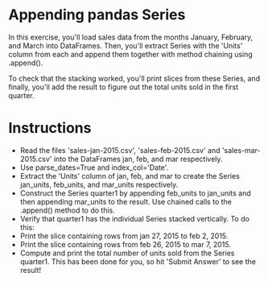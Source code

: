 # Appending pandas Series
In this exercise, you'll load sales data from the months January, February, and March into DataFrames. Then, you'll extract Series with the 'Units' column from each and append them together with method chaining using .append().

To check that the stacking worked, you'll print slices from these Series, and finally, you'll add the result to figure out the total units sold in the first quarter.

# Instructions
- Read the files 'sales-jan-2015.csv', 'sales-feb-2015.csv' and 'sales-mar-2015.csv' into the DataFrames jan, feb, and mar respectively.
- Use parse_dates=True and index_col='Date'.
- Extract the 'Units' column of jan, feb, and mar to create the Series jan_units, feb_units, and mar_units respectively.
- Construct the Series quarter1 by appending feb_units to jan_units and then appending mar_units to the result. Use chained calls to the .append() method to do this.
- Verify that quarter1 has the individual Series stacked vertically. To do this:
- Print the slice containing rows from jan 27, 2015 to feb 2, 2015.
- Print the slice containing rows from feb 26, 2015 to mar 7, 2015.
- Compute and print the total number of units sold from the Series quarter1. This has been done for you, so hit 'Submit Answer' to see the result!

